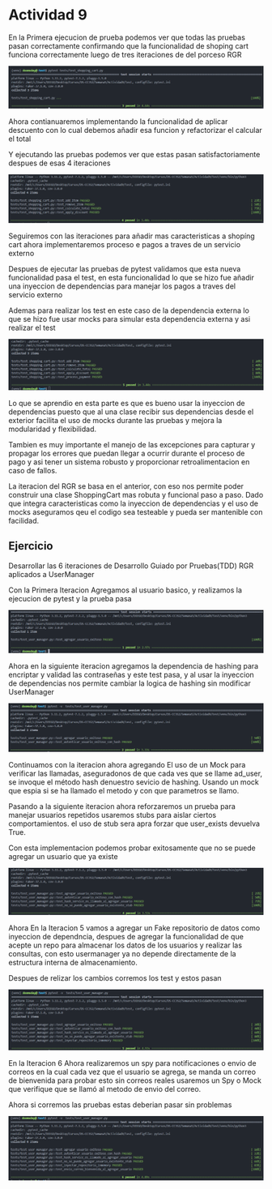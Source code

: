 # Actividad 9

En la Primera ejecucion de prueba podemos ver que todas las pruebas pasan correctamente confirmando que la funcionalidad de shoping cart funciona correctamente luego de tres iteraciones de del porceso RGR 

![alt text](images/{E296EBC7-0503-4049-A003-2654601D1215}.png)


Ahora contianuaremos implementando la funcionalidad de aplicar descuento con lo cual debemos añadir esa funcion y refactorizar el calcular el total

Y ejecutando las pruebas podemos ver que estas pasan satisfactoriamente despues de esas 4 iteraciones

![alt text](images/{48C86A55-08D0-4827-99AE-119909319937}.png)

Seguiremos con las iteraciones para añadir mas caracteristicas a shopíng cart ahora implementaremos proceso e pagos a traves de un servicio externo

Despues de ejecutar las pruebas de pytest validamos que esta nueva funcionalidad pasa el test, en esta funcionalidad lo que se hizo fue añadir una inyeccion de dependencias para manejar los pagos a traves del servicio externo

Ademas para realizar los test en este caso de la dependencia externa lo que se hizo fue usar mocks para simular esta dependencia externa y asi realizar el test

![alt text](images/{3BA6B820-5033-4963-9AD9-0B79D25B7DB4}.png)

Lo que se aprendio en esta parte es que es bueno usar la inyeccion de dependencias puesto que al una clase recibir sus dependencias desde el exterior facilita el uso de mocks durante las pruebas y mejora la modularidad y flexibilidad.

Tambien es muy importante el manejo de las excepciones para capturar y propagar los errores que puedan llegar a ocurrir durante el proceso de pago y asi tener un sistema robusto y proporcionar retroalimentacion en caso de fallos.

La iteracion del RGR  se basa en el anterior, con eso nos permite poder construir una clase ShoppingCart mas robuta y funcional paso a paso. Dado que integra caracteristicas como la inyeccion de dependencias y el uso de mocks aseguramos qeu el codigo sea testeable y pueda ser mantenible con facilidad.


## Ejercicio

Desarrollar las 6 iteraciones de Desarrollo Guiado por Pruebas(TDD) RGR aplicados a UserManager

Con la Primera Iteracion Agregamos al usuario basico, y realizamos la ejecucion de pytest y la prueba pasa

![alt text](images/{8D8C4B7C-7C73-47C8-A09B-362025A71462}.png)

Ahora en la siguiente iteracion agregamos la dependencia de hashing para encriptar y validad las contraseñas y este test pasa, y al usar la inyeccion de dependencias nos permite cambiar la logica de hashing sin modificar UserManager

![alt text](images/{0305DBA7-852D-4DAE-814C-E9745289E3B7}.png)

Continuamos con la iteracion ahora agregando El uso de un Mock para verificar las llamadas, aseguradonos de que cada ves que se llame ad_user, se invoque el método hash denuestro sevicio de hashing. Usando un mock que espia si se ha llamado el metodo y con que parametros se llamo.


Pasando a la siguiente iteracion ahora reforzaremos un prueba para manejar usuarios repetidos usaremos stubs para aislar ciertos comportamientos. el uso de stub sera  apra forzar que user_exists devuelva True.

Con esta implementacion podemos probar exitosamente que no se puede agregar un usuario que ya existe

![alt text](images/{303B68B7-8F51-46E1-BFF8-1D83A987C793}.png)


Ahora En la Iteracion 5 vamos a agregar un Fake repositorio de datos como inyeccion de dependncia, despues de agregar la funcionalidad de que acepte un repo para almacenar los datos de los usuarios y realizar las consultas, con esto usermanager ya no depende directamente de la estructura interna de almacenamiento.

Despues de relizar los cambios corremos los test y estos pasan

![alt text](images/{AFDA4734-0300-4B0A-A5EB-A8D12A09D872}.png)


En la Iteracion 6 Ahora realizaremos un spy para notificaciones o envio de correos  en la cual cada vez que el usuario se agrega, se manda un correo de bienvenida para probar esto sin correos reales usaremos un Spy o Mock que verifique que se llamó al metodo de envio del correo.


Ahora si corremos las pruebas estas deberian pasar sin problemas

![alt text](images/{3289C67A-9A93-4A20-B0D3-4C1C7693D62F}.png)

